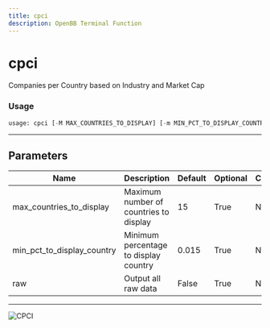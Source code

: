 ```yaml
---
title: cpci
description: OpenBB Terminal Function
---
```


# cpci

Companies per Country based on Industry and Market Cap

### Usage 
```python
usage: cpci [-M MAX_COUNTRIES_TO_DISPLAY] [-m MIN_PCT_TO_DISPLAY_COUNTRY] [-r]
```
---
## Parameters

| Name | Description | Default | Optional | Choices |
| ---- | ----------- | ------- | -------- | ------- |
| max_countries_to_display | Maximum number of countries to display | 15 | True | None |
| min_pct_to_display_country | Minimum percentage to display country | 0.015 | True | None |
| raw | Output all raw data | False | True | None |
---
![CPCI](https://user-images.githubusercontent.com/46355364/153896041-d66b4002-554d-47af-91d8-9a79824a6ccd.png)

